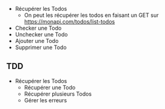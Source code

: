 - Récupérer les Todos
  - On peut les récupérer les todos en faisant un GET sur https://monapi.com/todos/list-todos
- Checker une Todo
- Unchecker une Todo
- Ajouter une Todo
- Supprimer une Todo



## TDD
- Récupérer les Todos
  - Récupérer une Todo
  - Récupérer plusieurs Todos
  - Gérer les erreurs